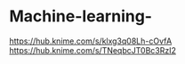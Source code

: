 # Machine-learning-
https://hub.knime.com/s/klxg3q08Lh-cOvfA
https://hub.knime.com/s/TNeqbcJT0Bc3RzI2
